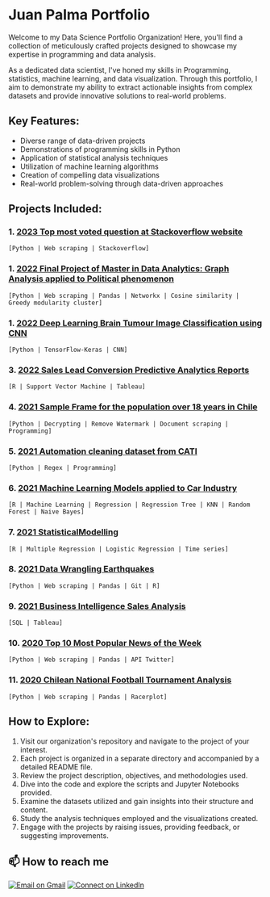 # Juan Palma Portfolio

Welcome to my Data Science Portfolio Organization! Here, you'll find a collection of meticulously crafted projects designed to showcase my expertise in programming and data analysis.

As a dedicated data scientist, I've honed my skills in Programming, statistics, machine learning, and data visualization. Through this portfolio, I aim to demonstrate my ability to extract actionable insights from complex datasets and provide innovative solutions to real-world problems.

## Key Features:

- Diverse range of data-driven projects
- Demonstrations of programming skills in Python
- Application of statistical analysis techniques
- Utilization of machine learning algorithms
- Creation of compelling data visualizations
- Real-world problem-solving through data-driven approaches

## Projects Included:

### 1. [2023 Top most voted question at Stackoverflow website](https://github.com/jppalmab-Portfolio/Stackoverflow-Python)
`[Python | Web scraping | Stackoverflow]` 

### 1. [2022 Final Project of Master in Data Analytics: Graph Analysis applied to Political phenomenon](https://github.com/jppalmab-Portfolio/2022z_Final-Project-MSc-in-Data-Analytics)
`[Python | Web scraping | Pandas | Networkx | Cosine similarity | Greedy modularity cluster]` 

### 1. [2022 Deep Learning Brain Tumour Image Classification using CNN](https://github.com/jppalmab-Portfolio/2022_Deep-Learning-Brain-Tumour-Image-Classification-using-CNN)
`[Python | TensorFlow-Keras | CNN]`

### 3. [2022 Sales Lead Conversion Predictive Analytics Reports](https://github.com/jppalmab-Portfolio/2022_Sales-Lead-Convertion-Predictive-Analytics-Reports)
`[R | Support Vector Machine | Tableau]`

### 4. [2021 Sample Frame for the population over 18 years in Chile](https://github.com/jppalmab-Portfolio/2021_Sample-Frame-for-the-population-over-18-years-in-Chile)
`[Python | Decrypting | Remove Watermark | Document scraping | Programming]`

### 5. [2021 Automation cleaning dataset from CATI](https://github.com/jppalmab-Portfolio/2021_Automation-cleaning-dataset-from-CATI)
`[Python | Regex | Programming]`

### 6. [2021 Machine Learning Models applied to Car Industry](https://github.com/jppalmab-Portfolio/2021-Machine-Learning-Models-applied-to-Car-Industry)
`[R | Machine Learning | Regression | Regression Tree | KNN | Random Forest | Naive Bayes]`

### 7. [2021 StatisticalModelling](https://github.com/jppalmab-Portfolio/2021_Statistical-Modelling)
`[R | Multiple Regression | Logistic Regression | Time series]`

### 8. [2021 Data Wrangling Earthquakes](https://github.com/jppalmab-Portfolio/2021_Data-Wrangling-Earthquakes)
`[Python | Web scraping | Pandas | Git | R]`

### 9. [2021 Business Intelligence Sales Analysis](https://github.com/jppalmab-Portfolio/2021_Business-Intelligence---Sales-Analysis)
`[SQL | Tableau]`

### 10. [2020 Top 10 Most Popular News of the Week](https://github.com/jppalmab-Portfolio/2020_Top-10-Most-Popular-News-of-the-Week-)
`[Python | Web scraping | Pandas | API Twitter]`

### 11. [2020 Chilean National Football Tournament Analysis](https://github.com/jppalmab-Portfolio/2020_Chilean-National-Football-Tournament-Analysis)
`[Python | Web scraping | Pandas | Racerplot]`

## How to Explore:

1. Visit our organization's repository and navigate to the project of your interest.
1. Each project is organized in a separate directory and accompanied by a detailed README file.
1. Review the project description, objectives, and methodologies used.
1. Dive into the code and explore the scripts and Jupyter Notebooks provided.
1. Examine the datasets utilized and gain insights into their structure and content.
1. Study the analysis techniques employed and the visualizations created.
1. Engage with the projects by raising issues, providing feedback, or suggesting improvements.

## 📫 How to reach me 

[![Email on Gmail](https://img.shields.io/badge/-Gmail-D14836?style=for-the-badge&logo=Gmail&logoColor=white)](mailto:jppalmab@gmail.com)
[![Connect on LinkedIn](https://img.shields.io/badge/--linkedin?label=LinkedIn&logo=LinkedIn&style=social)](https://www.linkedin.com/in/jppalmab/)
